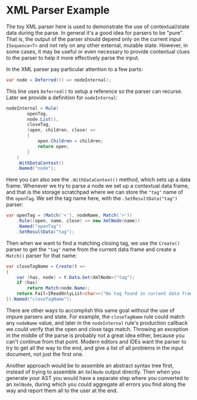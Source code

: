 ﻿# XML Parser Example

The toy XML parser here is used to demonstrate the use of contextual/state data during the parse. In general it's a good idea for parsers to be "pure". That is, the output of the parser should depend only on the current input `ISequence<T>` and not rely on any other external, mutable state. However, in some cases, it may be useful or even necessary to provide contextual clues to the parser to help it more effectively parse the input.

In the XML parser pay particular attention to a few parts:

```csharp
var node = Deferred(() => nodeInternal);
``` 

This line uses `Deferred()` to setup a reference so the parser can recurse. Later we provide a definition for `nodeInternal`:

```csharp
nodeInternal = Rule(
        openTag,
        node.List(),
        closeTag,
        (open, children, close) =>
        {
            open.Children = children;
            return open;
        }
    )
    .WithDataContext()
    .Named("node");
```

Here you can also see the `.WithDataContext()` method, which sets up a data frame. Whenever we try to parse a node we set up a contextual data frame, and that is the storage scratchpad where we can store the `"tag"` name of the `openTag`. We set the tag name here, with the `.SetResultData("tag")` parser:

```csharp
var openTag = (Match('<'), nodeName, Match('>'))
    .Rule((open, name, close) => new XmlNode(name))
    .Named("openTag")
    .SetResultData("tag");
```

Then when we want to find a matching closing tag, we use the `Create()` parser to get the `"tag"` name from the current data frame and create a `Match()` parser for that name:

```csharp
var closeTagName = Create(t =>
{
    var (has, node) = t.Data.Get<XmlNode>("tag");
    if (has)
        return Match(node.Name);
    return Fail<IReadOnlyList<char>>("No tag found in current data frame");
}).Named("closeTagName");
```

There are other ways to accomplish this same goal without the use of impure parsers and state. For example, the `closeTagName` rule could match any `nodeName` value, and later in the `nodeInternal` rule's production callback we could verify that the open and close tags match. Throwing an exception in the middle of the parse is probably not a great idea either, because you can't continue from that point. Modern editors and IDEs want the parser to try to get all the way to the end, and give a list of all problems in the input document, not just the first one.

Another approach would be to assemble an abstract syntax tree first, instead of trying to assemble an `XmlNode` output directly. Then when you generate your AST you would have a separate step where you converted to an `XmlNode`, during which you could aggregate all errors you find along the way and report them all to the user at the end.
